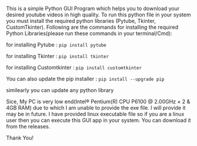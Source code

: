 This is a simple Python GUI Program which helps you to download your desired youtube videos in high quality.
To run this python file in your system you must install the required python libraries (Pytube, Tkinter, CustomTkinter).
Following are the commands for installing the required Python Libraries(please run these commands in your terminal/Cmd):

for installing Pytube :
```pip install pytube```

for installing Tkinter :
```pip install tkinter```

for installing Customtkinter :
```pip install customtkinter```

You can also update the pip installer :
```pip install --upgrade pip```

similearly you can update any python library

Sice, My PC is very low end(Intel® Pentium(R) CPU P6100 @ 2.00GHz × 2 & 4GB RAM) due to which I am unable to provide the exe file. I will provide it may be in future.
I have provided linux executable file so if you are a linux user then you can execute this GUI app in your system.
You can download it from the releases.

Thank You!
